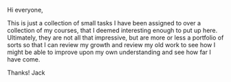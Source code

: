Hi everyone,

This is just a collection of small tasks I have been assigned to
over a collection of my courses, that I deemed interesting enough to put up here.
Ultimately, they are not all that impressive, but are more or less
a portfolio of sorts so that I can review my growth and review my old work
to see how I might be able to improve upon my own understanding and see how far I
have come.

Thanks!
Jack